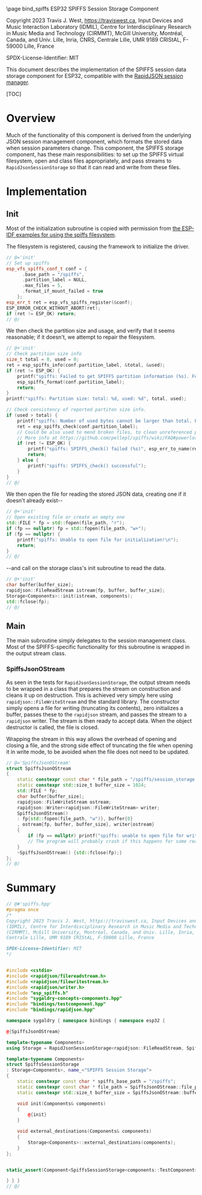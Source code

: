 \page bind_spiffs ESP32 SPIFFS Session Storage Component

Copyright 2023 Travis J. West, https://traviswest.ca, Input Devices and Music Interaction Laboratory
(IDMIL), Centre for Interdisciplinary Research in Music Media and Technology
(CIRMMT), McGill University, Montréal, Canada, and Univ. Lille, Inria, CNRS,
Centrale Lille, UMR 9189 CRIStAL, F-59000 Lille, France

SPDX-License-Identifier: MIT

This document describes the implementation of the SPIFFS session data storage
component for ESP32, compatible with the
[RapidJSON session manager](bindings/rapidjson.lili.md).

[TOC]

# Overview

Much of the functionality of this component is derived from the underlying JSON
session management component, which formats the stored data when session
parameters change. This component, the SPIFFS storage component, has these main
responsibilities: to set up the SPIFFS virtual filesystem, open and class files
appropriately, and pass streams to `RapidJsonSessionStorage` so that it can
read and write from these files.

# Implementation

## Init

Most of the initialization subroutine is copied with permission from
[the ESP-IDF examples for using the spiffs filesystem](https://github.com/espressif/esp-idf/tree/v5.1-rc1/examples/storage/spiffs).

The filesystem is registered, causing the framework to initialize the driver.

```cpp
// @='init'
// Set up spiffs
esp_vfs_spiffs_conf_t conf = {
      .base_path = "/spiffs",
      .partition_label = NULL,
      .max_files = 5,
      .format_if_mount_failed = true
    };
esp_err_t ret = esp_vfs_spiffs_register(&conf);
ESP_ERROR_CHECK_WITHOUT_ABORT(ret);
if (ret != ESP_OK) return;
// @/
```

We then check the partition size and usage, and verify that it seems
reasonable; if it doesn't, we attempt to repair the filesystem.

```cpp
// @+'init'
// Check partition size info
size_t total = 0, used = 0;
ret = esp_spiffs_info(conf.partition_label, &total, &used);
if (ret != ESP_OK) {
    printf("spiffs: Failed to get SPIFFS partition information (%s). Formatting...", esp_err_to_name(ret));
    esp_spiffs_format(conf.partition_label);
    return;
}
printf("spiffs: Partition size: total: %d, used: %d", total, used);

// Check consistency of reported partiton size info.
if (used > total) {
    printf("spiffs: Number of used bytes cannot be larger than total. Performing SPIFFS_check().");
    ret = esp_spiffs_check(conf.partition_label);
    // Could be also used to mend broken files, to clean unreferenced pages, etc.
    // More info at https://github.com/pellepl/spiffs/wiki/FAQ#powerlosses-contd-when-should-i-run-spiffs_check
    if (ret != ESP_OK) {
        printf("spiffs: SPIFFS_check() failed (%s)", esp_err_to_name(ret));
        return;
    } else {
        printf("spiffs: SPIFFS_check() successful");
    }
}
// @/
```

We then open
the file for reading the stored JSON data, creating one if it doesn't already
exist--

```cpp
// @+'init'
// Open existing file or create an empty one
std::FILE * fp = std::fopen(file_path, "r");
if (fp == nullptr) fp = std::fopen(file_path, "w+");
if (fp == nullptr) {
    printf("spiffs: Unable to open file for initialization!\n");
    return;
}
// @/
```

--and call on the storage class's init subroutine to read the data.

```cpp
// @+'init'
char buffer[buffer_size];
rapidjson::FileReadStream istream{fp, buffer, buffer_size};
Storage<Components>::init(istream, components);
std::fclose(fp);
// @/
```

## Main

The main subroutine simply delegates to the session management class. Most of
the SPIFFS-specific functionality for this subroutine is wrapped in the output
stream class.

### SpiffsJsonOStream

As seen in the tests for `RapidJsonSessionStorage`, the output stream needs to
be wrapped in a class that prepares the stream on construction and cleans it up
on destruction. This is achieved very simply here using `rapidjson::FileWriteStream`
and the standard library. The constructor simply opens a file for writing (truncating
its contents), zero initializes a buffer, passes these to the `rapidjson` stream,
and passes the stream to a `rapidjson` writer. The stream is then ready to accept
data. When the object destructor is called, the file is closed.

Wrapping the stream in this way allows the overhead of opening and closing a file,
and the strong side effect of truncating the file when opening it in write mode,
to be avoided when the file does not need to be updated.

```cpp
// @='SpiffsJsonOStream'
struct SpiffsJsonOStream
{
    static constexpr const char * file_path = "/spiffs/session_storage.json";
    static constexpr std::size_t buffer_size = 1024;
    std::FILE * fp;
    char buffer[buffer_size];
    rapidjson::FileWriteStream ostream;
    rapidjson::Writer<rapidjson::FileWriteStream> writer;
    SpiffsJsonOStream()
    : fp{std::fopen(file_path, "w")}, buffer{0}
    , ostream{fp, buffer, buffer_size}, writer{ostream}
    {
        if (fp == nullptr) printf("spiffs: unable to open file for writing!\n");
        // The program will probably crash if this happens for some reason...
    }
    ~SpiffsJsonOStream() {std::fclose(fp);}
};
// @/
```

# Summary

```cpp
// @#'spiffs.hpp'
#pragma once
/*
Copyright 2023 Travis J. West, https://traviswest.ca, Input Devices and Music Interaction Laboratory
(IDMIL), Centre for Interdisciplinary Research in Music Media and Technology
(CIRMMT), McGill University, Montréal, Canada, and Univ. Lille, Inria, CNRS,
Centrale Lille, UMR 9189 CRIStAL, F-59000 Lille, France

SPDX-License-Identifier: MIT
*/


#include <cstdio>
#include <rapidjson/filereadstream.h>
#include <rapidjson/filewritestream.h>
#include <rapidjson/writer.h>
#include "esp_spiffs.h"
#include "sygaldry-concepts-components.hpp"
#include "bindings/testcomponent.hpp"
#include "bindings/rapidjson.hpp"

namespace sygaldry { namespace bindings { namespace esp32 {

@{SpiffsJsonOStream}

template<typename Components>
using Storage = RapidJsonSessionStorage<rapidjson::FileReadStream, SpiffsJsonOStream, Components>;

template<typename Components>
struct SpiffsSessionStorage
: Storage<Components>, name_<"SPIFFS Session Storage">
{
    static constexpr const char * spiffs_base_path = "/spiffs";
    static constexpr const char * file_path = SpiffsJsonOStream::file_path;
    static constexpr std::size_t buffer_size = SpiffsJsonOStream::buffer_size;

    void init(Components& components)
    {
        @{init}
    }

    void external_destinations(Components& components)
    {
        Storage<Components>::external_destinations(components);
    }
};


static_assert(Component<SpiffsSessionStorage<components::TestComponent>>);

} } }
// @/
```
